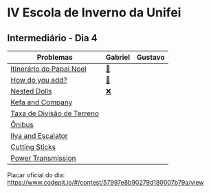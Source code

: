 # IV Escola de Inverno da Unifei

## Intermediário - Dia 4
Problemas | Gabriel | Gustavo
--------- | ------ | ------:
[Itinerário do Papai Noel](https://www.urionlinejudge.com.br/judge/pt/problems/view/1764) | [:balloon:](1764-Gabriel.cpp) |
[How do you add?](https://uva.onlinejudge.org/index.php?option=onlinejudge&page=show_problem&problem=1884) | [:balloon:](10943-Gabriel.cpp) |
[Nested Dolls](https://uva.onlinejudge.org/index.php?option=onlinejudge&page=show_problem&problem=2353) | [:x:](10943-Gabriel.cpp) |
[Kefa and Company](http://codeforces.com/problemset/problem/580/B) | |
[Taxa de Divisão de Terreno](https://www.urionlinejudge.com.br/judge/pt/problems/view/1359) | |
[Ônibus](https://www.urionlinejudge.com.br/judge/pt/problems/view/1474) | |
[Ilya and Escalator](http://codeforces.com/problemset/problem/518/D) | |
[Cutting Sticks](https://uva.onlinejudge.org/index.php?option=onlinejudge&page=show_problem&problem=944) | |
[Power Transmission](https://uva.onlinejudge.org/index.php?option=onlinejudge&page=show_problem&problem=1271) | |

Placar oficial do dia:
https://www.codepit.io/#/contest/57997e8b90279d180007b79a/view
